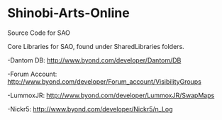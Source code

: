 Shinobi-Arts-Online
===================

Source Code for SAO

Core Libraries for SAO, found under SharedLibraries folders.

-Dantom DB: http://www.byond.com/developer/Dantom/DB

-Forum Account: http://www.byond.com/developer/Forum_account/VisibilityGroups

-LummoxJR: http://www.byond.com/developer/LummoxJR/SwapMaps

-Nickr5: http://www.byond.com/developer/Nickr5/n_Log


